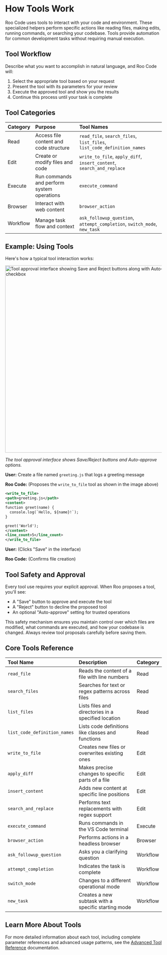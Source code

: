 # How Tools Work

Roo Code uses tools to interact with your code and environment. These specialized helpers perform specific actions like reading files, making edits, running commands, or searching your codebase. Tools provide automation for common development tasks without requiring manual execution.

## Tool Workflow

Describe what you want to accomplish in natural language, and Roo Code will:

1. Select the appropriate tool based on your request
2. Present the tool with its parameters for your review
3. Execute the approved tool and show you the results
4. Continue this process until your task is complete

## Tool Categories

| Category | Purpose | Tool Names |
| :------- | :------ | :--------- |
| Read | Access file content and code structure | `read_file`, `search_files`, `list_files`, `list_code_definition_names` |
| Edit | Create or modify files and code | `write_to_file`, `apply_diff`, `insert_content`, `search_and_replace` |
| Execute | Run commands and perform system operations | `execute_command` |
| Browser | Interact with web content | `browser_action` |
| Workflow | Manage task flow and context | `ask_followup_question`, `attempt_completion`, `switch_mode`, `new_task` |

## Example: Using Tools

Here's how a typical tool interaction works:

<img src="/img/how-tools-work/how-tools-work.png" alt="Tool approval interface showing Save and Reject buttons along with Auto-approve checkbox" width="600" />

*The tool approval interface shows Save/Reject buttons and Auto-approve options.*

**User:** Create a file named `greeting.js` that logs a greeting message

**Roo Code:** (Proposes the `write_to_file` tool as shown in the image above)
```xml
<write_to_file>
<path>greeting.js</path>
<content>
function greet(name) {
  console.log(`Hello, ${name}!`);
}

greet('World');
</content>
<line_count>5</line_count>
</write_to_file>
```

**User:** (Clicks "Save" in the interface)

**Roo Code:** (Confirms file creation)

## Tool Safety and Approval


Every tool use requires your explicit approval. When Roo proposes a tool, you'll see:

* A "Save" button to approve and execute the tool
* A "Reject" button to decline the proposed tool
* An optional "Auto-approve" setting for trusted operations

This safety mechanism ensures you maintain control over which files are modified, what commands are executed, and how your codebase is changed. Always review tool proposals carefully before saving them.

## Core Tools Reference

| Tool Name | Description | Category |
| :-------- | :---------- | :------- |
| `read_file` | Reads the content of a file with line numbers | Read |
| `search_files` | Searches for text or regex patterns across files | Read |
| `list_files` | Lists files and directories in a specified location | Read |
| `list_code_definition_names` | Lists code definitions like classes and functions | Read |
| `write_to_file` | Creates new files or overwrites existing ones | Edit |
| `apply_diff` | Makes precise changes to specific parts of a file | Edit |
| `insert_content` | Adds new content at specific line positions | Edit |
| `search_and_replace` | Performs text replacements with regex support | Edit |
| `execute_command` | Runs commands in the VS Code terminal | Execute |
| `browser_action` | Performs actions in a headless browser | Browser |
| `ask_followup_question` | Asks you a clarifying question | Workflow |
| `attempt_completion` | Indicates the task is complete | Workflow |
| `switch_mode` | Changes to a different operational mode | Workflow |
| `new_task` | Creates a new subtask with a specific starting mode | Workflow |

## Learn More About Tools

For more detailed information about each tool, including complete parameter references and advanced usage patterns, see the [Advanced Tool Reference](../advanced-usage/tool-reference) documentation.
